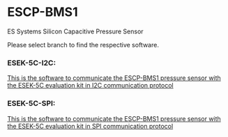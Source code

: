 # ESCP-BMS1

ES Systems Silicon Capacitive Pressure Sensor

Please select branch to find the respective software.

### ESEK-5C-I2C: 
[This is the software to communicate the ESCP-BMS1 pressure sensor with the ESEK-5C evaluation kit in I2C communication protocol ](https://github.com/esenssys/ESCP-BMS1/tree/ESEK-5C-I2C)

### ESEK-5C-SPI: 
[This is the software to communicate the ESCP-BMS1 pressure sensor with the ESEK-5C evaluation kit in SPI communication protocol ](https://github.com/esenssys/ESCP-BMS1/tree/ESEK-5C-SPI)
